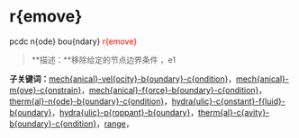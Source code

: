 # r{emove}
pcdc n{ode} bou{ndary} <span style='color: red;'>r{emove}</span>
> **描述：**移除给定的节点边界条件
，e1

**子关键词：**[mech{anical}-vel{ocity}-b{oundary}-c{ondition}](n{ode}/bou{ndary}/r{emove}/mech{anical}-vel{ocity}-b{oundary}-c{ondition}/)，[mech{anical}-m{ove}-c{onstrain}](n{ode}/bou{ndary}/r{emove}/mech{anical}-m{ove}-c{onstrain}/)，[mech{anical}-f{orce}-b{oundary}-c{ondition}](n{ode}/bou{ndary}/r{emove}/mech{anical}-f{orce}-b{oundary}-c{ondition}/)，[therm{al}-n{ode}-b{oundary}-c{ondition}](n{ode}/bou{ndary}/r{emove}/therm{al}-n{ode}-b{oundary}-c{ondition}/)，[hydra{ulic}-c{onstant}-f{luid}-b{oundary}](n{ode}/bou{ndary}/r{emove}/hydra{ulic}-c{onstant}-f{luid}-b{oundary}/)，[hydra{ulic}-p{roppant}-b{oundary}](n{ode}/bou{ndary}/r{emove}/hydra{ulic}-p{roppant}-b{oundary}/)，[therm{al}-c{avity}-b{oundary}-c{ondition}](n{ode}/bou{ndary}/r{emove}/therm{al}-c{avity}-b{oundary}-c{ondition}/)，[range](range/)，
